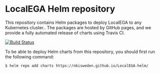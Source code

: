 # LocalEGA Helm repository
This repository contains Helm packages to deploy LocalEGA to any Kubernetes cluster.. The packages are hosted by GitHub pages, and we provide a fully automated release of charts using Travis CI.

[![Build Status](https://travis-ci.org/NBISweden/LocalEGA-helm.svg?branch=master)](https://travis-ci.org/NBISweden/LocalEGA-helm)

To be able to deploy Helm charts from this repository, you should first run the following command:

```console
$ helm repo add charts https://nbisweden.github.io/LocalEGA-helm/
```
